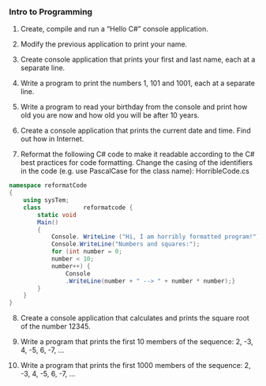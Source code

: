 ### Intro to Programming

1. Create, compile and run a “Hello C#” console application. 

2. Modify the previous application to print your name. 

3. Create console application that prints your first and last name, each at a separate line.

4. Write a program to print the numbers 1, 101 and 1001, each at a separate line.

5.  Write a program to read your birthday from the console and print how old you are now and how old you will be after 10 years.

6. Create a console application that prints the current date and time. Find out how in Internet. 

7. Reformat the following C# code to make it readable according to the C# best practices for code formatting.
Change the casing of the identifiers in the code (e.g. use PascalCase for the class name): HorribleCode.cs 

```C#
namespace reformatCode
{
    using sysTem;
    class            reformatcode {
        static void 
        Main()
        {
            Console. WriteLine ("Hi, I am horribly formatted program!")  ; 
            Console.WriteLine("Numbers and squares:");
            for (int number = 0; 
            number < 10; 
            number++) {
                Console
                .WriteLine(number + " --> " + number * number);}
        }
    }
}
```

8. Create a console application that calculates and prints the square root of the number 12345.

9. Write a program that prints the first 10 members of the sequence: 2, -3, 4, -5, 6, -7, ...

10. Write a program that prints the first 1000 members of the sequence: 2, -3, 4, -5, 6, -7, …


